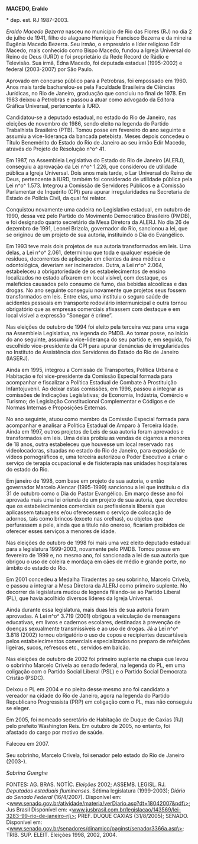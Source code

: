 **MACEDO, Eraldo**

\* dep. est. RJ 1987-2003.

*Eraldo Macedo Bezerra* nasceu no município de Rio das Flores (RJ) no
dia 2 de julho de 1941, filho do alagoano Henrique Francisco Bezerra e
da mineira Eugênia Macedo Bezerra. Seu irmão, o empresário e líder
religioso Edir Macedo, mais conhecido como Bispo Macedo, fundou a Igreja
Universal do Reino de Deus (IURD) e foi proprietário da Rede Record de
Rádio e Televisão. Sua irmã, Edna Macedo, foi deputada estadual
(1995-2002) e federal (2003-2007) por São Paulo.

Aprovado em concurso público para a Petrobras, foi empossado em 1960.
Anos mais tarde bacharelou-se pela Faculdade Brasileira de Ciências
Jurídicas, no Rio de Janeiro, graduação que concluiu no final de 1978.
Em 1983 deixou a Petrobras e passou a atuar como advogado da Editora
Gráfica Universal, pertencente à IURD.

Candidatou-se a deputado estadual, no estado do Rio de Janeiro, nas
eleições de novembro de 1986, sendo eleito na legenda do Partido
Trabalhista Brasileiro (PTB). Tomou posse em fevereiro do ano seguinte e
assumiu a vice-liderança da bancada petebista. Meses depois concedeu o
Título Benemérito do Estado do Rio de Janeiro ao seu irmão Edir Macedo,
através do Projeto de Resolução n^o^ 41.

Em 1987, na Assembleia Legislativa do Estado do Rio de Janeiro (ALERJ),
conseguiu a aprovação da Lei n^o^ 1.226, que considerou de utilidade
pública a Igreja Universal. Dois anos mais tarde, o Lar Universal do
Reino de Deus, pertencente à IURD, também foi considerado de utilidade
pública pela Lei n^o^ 1.573. Integrou a Comissão de Servidores Públicos
e a Comissão Parlamentar de Inquérito (CPI) para apurar irregularidades
na Secretaria de Estado de Polícia Civil, da qual foi relator.

Conquistou novamente uma cadeira no Legislativo estadual, em outubro de
1990, dessa vez pelo Partido do Movimento Democrático Brasileiro (PMDB),
e foi designado quarto secretário da Mesa Diretora da ALERJ. No dia 26
de dezembro de 1991, Leonel Brizola, governador do Rio, sancionou a lei,
que se originou de um projeto de sua autoria, instituindo o Dia do
Evangélico.

Em 1993 teve mais dois projetos de sua autoria transformados em leis.
Uma delas, a Lei n^o^ 2.061, determinou que toda e qualquer espécie de
resíduos, decorrentes de aplicação em clientes da área médica e
odontológica, deveriam ser incinerados. Outra, a Lei n^o^ 2.064,
estabeleceu a obrigatoriedade de os estabelecimentos de ensino
localizados no estado afixarem em local visível, com destaque, os
malefícios causados pelo consumo de fumo, das bebidas alcoólicas e das
drogas. No ano seguinte conseguiu novamente que projetos seus fossem
transformados em leis. Entre elas, uma instituiu o seguro saúde de
acidentes pessoais em transporte rodoviário intermunicipal e outra
tornou obrigatório que as empresas comerciais afixassem com destaque e
em local visível a expressão “Sonegar é crime”.

Nas eleições de outubro de 1994 foi eleito pela terceira vez para uma
vaga na Assembleia Legislativa, na legenda do PMDB. Ao tomar posse, no
início do ano seguinte, assumiu a vice-liderança do seu partido e, em
seguida, foi escolhido vice-presidente da CPI para apurar denúncias de
irregularidades no Instituto de Assistência dos Servidores do Estado do
Rio de Janeiro (IASERJ).

Ainda em 1995, integrou a Comissão de Transportes, Política Urbana e
Habitação e foi vice-presidente da Comissão Especial formada para
acompanhar e fiscalizar a Política Estadual de Combate à Prostituição
Infantojuvenil. Ao deixar estas comissões, em 1996, passou a integrar as
comissões de Indicações Legislativas; de Economia, Indústria, Comércio e
Turismo; de Legislação Constitucional Complementar e Códigos e de Normas
Internas e Proposições Externas.

No ano seguinte, atuou como membro da Comissão Especial formada para
acompanhar e analisar a Política Estadual de Amparo à Terceira Idade.
Ainda em 1997, outros projetos de Leis de sua autoria foram aprovados e
transformados em leis. Uma delas proibiu as vendas de cigarros a menores
de 18 anos, outra estabeleceu que houvesse um local reservado nas
videolocadoras, situadas no estado do Rio de Janeiro, para exposição de
vídeos pornográficos e, uma terceira autorizou o Poder Executivo a criar
o serviço de terapia ocupacional e de fisioterapia nas unidades
hospitalares do estado do Rio.

Em janeiro de 1998, com base em projeto de sua autoria, o então
governador Marcelo Alencar (1995-1999) sancionou a lei que instituiu o
dia 31 de outubro como o Dia do Pastor Evangélico. Em março desse ano
foi aprovada mais uma lei oriunda de um projeto de sua autoria, que
decretou que os estabelecimentos comerciais ou profissionais liberais
que aplicassem tatuagens e/ou oferecessem o serviço de colocação de
adornos, tais como brincos (exceto nas orelhas), ou objetos que
perfurassem a pele, ainda que a título não oneroso, ficariam proibidos
de oferecer esses serviços a menores de idade.

Nas eleições de outubro de 1998 foi mais uma vez eleito deputado
estadual para a legislatura 1999-2003, novamente pelo PMDB. Tomou posse
em fevereiro de 1999 e, no mesmo ano, foi sancionada a lei de sua
autoria que obrigou o uso de coleira e mordaça em cães de médio e grande
porte, no âmbito do estado do Rio.

Em 2001 concedeu a Medalha Tiradentes ao seu sobrinho, Marcelo Crivela,
e passou a integrar a Mesa Diretora da ALERJ como primeiro suplente. No
decorrer da legislatura mudou de legenda filiando-se ao Partido Liberal
(PL), que havia acolhido diversos líderes da Igreja Universal.

Ainda durante essa legislatura, mais duas leis de sua autoria foram
aprovadas. A Lei n^o^ 3.719 (2001) obrigou a veiculação de mensagens
educativas, em livros e cadernos escolares, destinadas à prevenção de
doenças sexualmente transmissíveis e ao uso de drogas. Já a Lei n^o^
3.818 (2002) tornou obrigatório o uso de copos e recipientes
descartáveis pelos estabelecimentos comerciais especializados no preparo
de refeições ligeiras, sucos, refrescos etc., servidos em balcão.

Nas eleições de outubro de 2002 foi primeiro suplente na chapa que levou
o sobrinho Marcelo Crivela ao senado federal, na legenda do PL, em uma
coligação com o Partido Social Liberal (PSL) e o Partido Social
Democrata Cristão (PSDC).

Deixou o PL em 2004 e no pleito desse mesmo ano foi candidato a vereador
na cidade do Rio de Janeiro, agora na legenda do Partido Republicano
Progressista (PRP) em coligação com o PL, mas não conseguiu se eleger.

Em 2005, foi nomeado secretário de Habitação de Duque de Caxias (RJ)
pelo prefeito Washington Reis. Em outubro de 2005, no entanto, foi
afastado do cargo por motivo de saúde.

Faleceu em 2007.

Seu sobrinho, Marcelo Crivela, foi senador pelo estado do Rio de Janeiro
(2003-).

*Sabrina Guerghe*

FONTES: AG. BRAS. NOTÍC. *Eleições* 2002; ASSEMB. LEGISL. RJ. *Deputados
estaduais fluminenses*. Sétima legislatura (1999-2003); *Diário do
Senado Federal* (16/4/2007). Disponível em:
\<www.senado.gov.br/atividade/materia/verDiario.asp?dt=18042007&pdf\>;
Jus Brasil Disponível em:
\<www.jusbrasil.com.br/legislacao/143569/lei-3283-99-rio-de-janeiro-rj\>;
PREF. DUQUE CAXIAS (31/8/2005); SENADO. Disponível em:
\<www.senado.gov.br/senadores/dinamico/paginst/senador3366a.asp\>; TRIB.
SUP. ELEIT. Eleições 1998, 2002, 2004.
